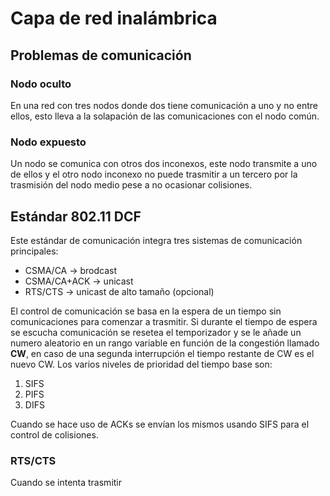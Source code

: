 # Capa de red inalámbrica
## Problemas de comunicación
### Nodo oculto
En una red con tres nodos donde dos tiene comunicación a uno y no entre ellos, esto lleva a la solapación de las comunicaciones con el nodo común.
### Nodo expuesto
Un nodo se comunica con otros dos inconexos, este nodo transmite a uno de ellos y el otro nodo inconexo no puede trasmitir a un tercero por la trasmisión del nodo medio pese a no ocasionar colisiones.
## Estándar 802.11 DCF
Este estándar de comunicación integra tres sistemas de comunicación principales:
- CSMA/CA -> brodcast
- CSMA/CA+ACK -> unicast
- RTS/CTS -> unicast de alto tamaño (opcional)

El control de comunicación se basa en la espera de un tiempo sin comunicaciones para comenzar a trasmitir. Si durante el tiempo de espera se escucha comunicación se resetea el temporizador y se le añade un numero aleatorio en un rango variable en función de la congestión llamado **CW**, en caso de una segunda interrupción el tiempo restante de CW es el nuevo CW. Los varios niveles de prioridad del tiempo base son:
1. SIFS
2. PIFS
3. DIFS

Cuando se hace uso de ACKs se envían los mismos usando SIFS para el control de colisiones.
### RTS/CTS
Cuando se intenta trasmitir 